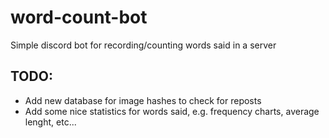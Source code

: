 # word-count-bot
Simple discord bot for recording/counting words said in a server

## TODO:
- Add new database for image hashes to check for reposts
- Add some nice statistics for words said, e.g. frequency charts, average lenght, etc...
